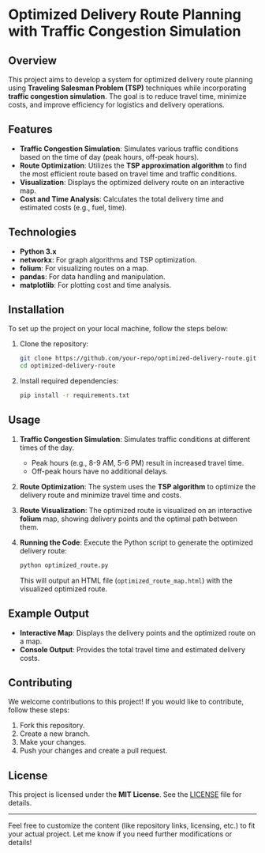 # Optimized Delivery Route Planning with Traffic Congestion Simulation

## Overview
This project aims to develop a system for optimized delivery route planning using **Traveling Salesman Problem (TSP)** techniques while incorporating **traffic congestion simulation**. The goal is to reduce travel time, minimize costs, and improve efficiency for logistics and delivery operations.

## Features
- **Traffic Congestion Simulation**: Simulates various traffic conditions based on the time of day (peak hours, off-peak hours).
- **Route Optimization**: Utilizes the **TSP approximation algorithm** to find the most efficient route based on travel time and traffic conditions.
- **Visualization**: Displays the optimized delivery route on an interactive map.
- **Cost and Time Analysis**: Calculates the total delivery time and estimated costs (e.g., fuel, time).

## Technologies
- **Python 3.x**
- **networkx**: For graph algorithms and TSP optimization.
- **folium**: For visualizing routes on a map.
- **pandas**: For data handling and manipulation.
- **matplotlib**: For plotting cost and time analysis.

## Installation
To set up the project on your local machine, follow the steps below:

1. Clone the repository:
    ```bash
    git clone https://github.com/your-repo/optimized-delivery-route.git
    cd optimized-delivery-route
    ```

2. Install required dependencies:
    ```bash
    pip install -r requirements.txt
    ```

## Usage
1. **Traffic Congestion Simulation**: Simulates traffic conditions at different times of the day.
    - Peak hours (e.g., 8-9 AM, 5-6 PM) result in increased travel time.
    - Off-peak hours have no additional delays.
   
2. **Route Optimization**: The system uses the **TSP algorithm** to optimize the delivery route and minimize travel time and costs.

3. **Route Visualization**: The optimized route is visualized on an interactive **folium** map, showing delivery points and the optimal path between them.

4. **Running the Code**: Execute the Python script to generate the optimized delivery route:
    ```bash
    python optimized_route.py
    ```
    This will output an HTML file (`optimized_route_map.html`) with the visualized optimized route.

## Example Output
- **Interactive Map**: Displays the delivery points and the optimized route on a map.
- **Console Output**: Provides the total travel time and estimated delivery costs.

## Contributing
We welcome contributions to this project! If you would like to contribute, follow these steps:
1. Fork this repository.
2. Create a new branch.
3. Make your changes.
4. Push your changes and create a pull request.

## License
This project is licensed under the **MIT License**. See the [LICENSE](LICENSE) file for details.

---

Feel free to customize the content (like repository links, licensing, etc.) to fit your actual project. Let me know if you need further modifications or details!
